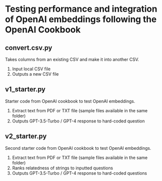 # Testing performance and integration of OpenAI embeddings following the OpenAI Cookbook 

## convert.csv.py
Takes columns from an existing CSV and make it into another CSV.
1. Input local CSV file
2. Outputs a new CSV file


## v1_starter.py
Starter code from OpenAI cookbook to test OpenAI embeddings.
1. Extract text from PDF or TXT file (sample files available in the same folder)
2. Outputs GPT-3.5-Turbo / GPT-4 response to hard-coded question


## v2_starter.py
Second starter code from OpenAI cookbook to test OpenAI embeddings.
1. Extract text from PDF or TXT file (sample files available in the same folder)
2. Ranks relatedness of strings to inputted questions
3. Outputs GPT-3.5-Turbo / GPT-4 response to hard-coded questions

